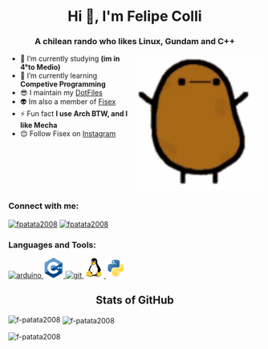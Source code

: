<h1 align="center">Hi 👋, I'm Felipe Colli</h1>
<h3 align="center">A chilean rando who likes Linux, Gundam and C++</h3>

<img src="images/Patata.gif" alt="A cool gif" align="right" width="250" />

- 🔭 I’m currently studying **(im in 4°to Medio)**
- 🌱 I’m currently learning **Competive Programming**
- 😎 I maintain my [DotFiles](https://github.com/F-Patata2008/DotFiles-New.git)
- 👽 Im also a member of [Fisex](https://github.com/in-fisicaexp)
- ⚡ Fun fact **I use Arch BTW, and I like Mecha**
- 😊 Follow Fisex on [Instagram](https://instagram.com/fisicaexp.in)

<br clear="both"/>

<h3 align="left">Connect with me:</h3>
<p align="left">
<a href="https://instagram.com/fpatata2008" target="blank"><img align="center" src="https://raw.githubusercontent.com/rahuldkjain/github-profile-readme-generator/master/src/images/icons/Social/instagram.svg" alt="fpatata2008" height="30" width="40" /></a>
<a href="https://codeforces.com/profile/fpatata2008" target="blank"><img align="center" src="https://raw.githubusercontent.com/rahuldkjain/github-profile-readme-generator/master/src/images/icons/Social/codeforces.svg" alt="fpatata2008" height="30" width="40" /></a>
</p>

<h3 align="left">Languages and Tools:</h3>
<p align="left"> <a href="https://www.arduino.cc/" target="_blank" rel="noreferrer"> <img src="https://cdn.worldvectorlogo.com/logos/arduino-1.svg" alt="arduino" width="40" height="40"/> </a> <a href="https://www.w3schools.com/cpp/" target="_blank" rel="noreferrer"> <img src="https://raw.githubusercontent.com/devicons/devicon/master/icons/cplusplus/cplusplus-original.svg" alt="cplusplus" width="40" height="40"/> </a> <a href="https://git-scm.com/" target="_blank" rel="noreferrer"> <img src="https://www.vectorlogo.zone/logos/git-scm/git-scm-icon.svg" alt="git" width="40" height="40"/> </a> <a href="https://www.linux.org/" target="_blank" rel="noreferrer"> <img src="https://raw.githubusercontent.com/devicons/devicon/master/icons/linux/linux-original.svg" alt="linux" width="40" height="40"/> </a> <a href="https://www.python.org" target="_blank" rel="noreferrer"> <img src="https://raw.githubusercontent.com/devicons/devicon/master/icons/python/python-original.svg" alt="python" width="40" height="40"/> </a> </p>


<h2 align="center"> Stats of GitHub</h2>

<p><img align="left" src="https://github-readme-stats.vercel.app/api/top-langs?username=f-patata2008&show_icons=true&locale=en&layout=compact" alt="f-patata2008" /></p>

<p>&nbsp;<img align="center" src="https://github-readme-stats.vercel.app/api?username=f-patata2008&show_icons=true&theme=tokyonight&locale=en" alt="f-patata2008" /></p>

<p><img align="center" src="https://github-readme-streak-stats.herokuapp.com/?user=f-patata2008&theme=dark" alt="f-patata2008" /></p>
